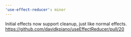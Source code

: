 ```yaml
---
'use-effect-reducer': minor
---
```


Initial effects now support cleanup, just like normal effects. https://github.com/davidkpiano/useEffectReducer/pull/20
